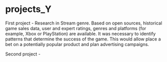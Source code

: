 # projects_Y

First project - Research in Stream genre.
Based on open sources, historical game sales data, user and expert ratings, genres and platforms (for example, Xbox or PlayStation) are available. 
It was necessary to identify patterns that determine the success of the game. This would allow place a bet on a potentially popular product and plan advertising campaigns.

Second project - 
